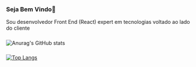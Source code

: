 ### Seja Bem Vindo👋  
Sou desenvolvedor Front End (React) expert em tecnologias voltado ao lado do cliente    
#####
![Anurag's GitHub stats](https://github-readme-stats.vercel.app/api?username=olavioch&show_icons=true)  
#####
[![Top Langs](https://github-readme-stats.vercel.app/api/top-langs/?username=olavioch&layout=compact)](https://github.com/anuraghazra/github-readme-stats)

<!--
**olavioch/olavioch** is a ✨ _special_ ✨ repository because its `README.md` (this file) appears on your GitHub profile.

Here are some ideas to get you started:

- 🔭 I’m currently working on ...
- 🌱 I’m currently learning ...
- 👯 I’m looking to collaborate on ...
- 🤔 I’m looking for help with ...
- 💬 Ask me about ...
- 📫 How to reach me: ...
- 😄 Pronouns: ...
- ⚡ Fun fact: ...
-->
